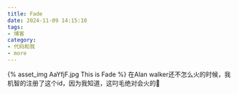 ```yaml
---
title: Fade
date: 2024-11-09 14:15:10
tags:
- 博客
category:
- 代码和我
- more
---
```

{% asset_img AaYfjF.jpg This is Fade %}
在Alan walker还不怎么火的时候，我机智的注册了这个id，因为我知道，这叼毛绝对会火的🙈